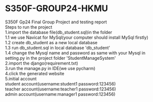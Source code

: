 # S350F-GROUP24-HKMU
S350F Gp24 Final Group Project and testing report  
Steps to run the project  
1.import the database file(db_student.sql)in the folder  
  1.1 we use Navicat for MySql(your computer should install MySql firstly)  
  1.2 create db_student as a new local database  
  1.3 run db_student.sql in local database 'db_student'  
  1.4 change the Mysql name and password as same with your Mysql in setting.py in the project folder 'StudentManageSystem'  
2.import the django(requirement.txt)  
3.run the manage.py in IDE(we use pycharm)  
4.click the generated website  
5.initial account  
student account(username:student1 password:123456)  
teacher account(username:teacher1 password:123456)  
admin account(username:manager1 password:123456)
